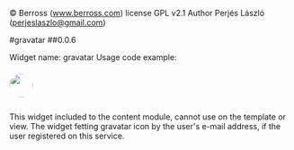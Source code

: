 © Berross (www.berross.com)
license GPL v2.1
Author Perjés László (perjeslaszlo@gmail.com)

#gravatar
##0.0.6

Widget name: gravatar
Usage code example:

## <img src="<?PHP M_Template::widget('gravatar', array(NULL)); ?>" style="height: 42px; border-radius: 21px; position: relative; top: -8px;" />

This widget included to the content module, cannot use on the template or view.
The widget fetting gravatar icon by the user's e-mail address, if the user registered on this service.